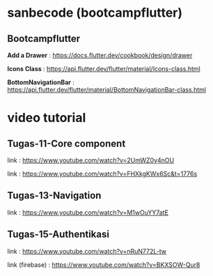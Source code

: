 # sanbecode (bootcampflutter)
## Bootcampflutter
**Add a Drawer** : https://docs.flutter.dev/cookbook/design/drawer

**Icons Class** : https://api.flutter.dev/flutter/material/Icons-class.html

**BottomNavigationBar** : https://api.flutter.dev/flutter/material/BottomNavigationBar-class.html

# video tutorial
 ## Tugas-11-Core component
   link : https://www.youtube.com/watch?v=2UmWZ0y4nOU
   
   link : https://www.youtube.com/watch?v=FHXkgKWx6Sc&t=1776s
 ## Tugas-13-Navigation
   link : https://www.youtube.com/watch?v=M1wOuYY7atE
 
 ## Tugas-15-Authentikasi
   link : https://www.youtube.com/watch?v=nRuN772L-tw
   
   link (firebase) : https://www.youtube.com/watch?v=BKXSOW-Qur8
   
    
